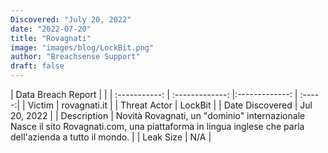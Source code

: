 ```yaml
---
Discovered: "July 20, 2022"
date: "2022-07-20"
title: "Rovagnati"
image: "images/blog/LockBit.png"
author: "Breachsense Support"
draft: false
---
```


| Data Breach Report           |              | 
| :-----------: | :-------------:     |:-------------:    | :-----:|
| Victim      | rovagnati.it      | 
| Threat Actor      | LockBit      | 
| Date Discovered      | Jul 20, 2022      | 
| Description      | Novità Rovagnati, un "dominio" internazionale Nasce il sito Rovagnati.com, una piattaforma in lingua inglese che parla dell'azienda a tutto il mondo.      | 
| Leak Size      | N/A      | 

